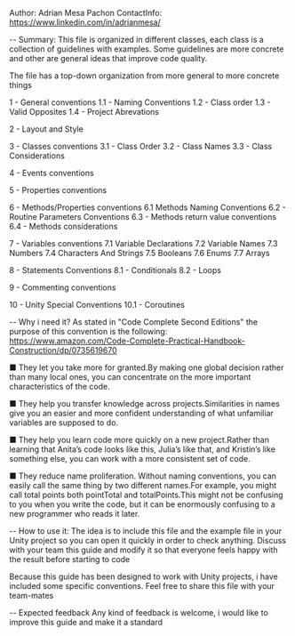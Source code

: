  Author: Adrian Mesa Pachon 
 ContactInfo: https://www.linkedin.com/in/adrianmesa/

 -- Summary:
 This file is organized in different classes, each class is a collection of guidelines with examples.
 Some guidelines are more concrete and other are general ideas that improve code quality.

The file has a top-down organization from more general to more concrete things

1 - General conventions
  1.1 - Naming Conventions
  1.2 - Class order
  1.3 - Valid Opposites
  1.4 - Project Abrevations

2 - Layout and Style

3 - Classes conventions
  3.1 - Class Order
  3.2 - Class Names
  3.3 - Class Considerations

4 - Events conventions

5 - Properties conventions

6 - Methods/Properties conventions
  6.1 Methods Naming Conventions
  6.2 - Routine Parameters Conventions
  6.3 - Methods return value conventions
  6.4 - Methods considerations


7 - Variables conventions
  7.1 Variable Declarations
  7.2 Variable Names
  7.3 Numbers
  7.4 Characters And Strings
  7.5 Booleans
  7.6 Enums
  7.7 Arrays

8 - Statements Conventions
  8.1 - Conditionals
  8.2 - Loops

9 - Commenting conventions

10 - Unity Special Conventions
  10.1 - Coroutines

-- Why i need it?
As stated in "Code Complete Second Editions" the purpose of this convention is the following:
https://www.amazon.com/Code-Complete-Practical-Handbook-Construction/dp/0735619670

 ■ They let you take more for granted.By making one global decision rather than
 many local ones, you can concentrate on the more important characteristics of
 the code.

 ■ They help you transfer knowledge across projects.Similarities in names give you
 an easier and more confident understanding of what unfamiliar variables are
 supposed to do.

 ■ They help you learn code more quickly on a new project.Rather than learning
 that Anita’s code looks like this, Julia’s like that, and Kristin’s like something
 else, you can work with a more consistent set of code.

 ■ They reduce name proliferation. Without naming conventions, you can easily
 call the same thing by two different names.For example, you might call total
 points both pointTotal and totalPoints.This might not be confusing to you when
 you write the code, but it can be enormously confusing to a new programmer
 who reads it later.

-- How to use it:
The idea is to include this file and the example file in your Unity project
so you can open it quickly in order to check anything.
Discuss with your team this guide and modify it so that everyone feels happy with the result before starting to code

Because this guide has been designed to work with Unity projects, i have included some specific conventions.
Feel free to share this file with your team-mates 

-- Expected feedback
Any kind of feedback is welcome, i would like to improve this guide and make it a standard
